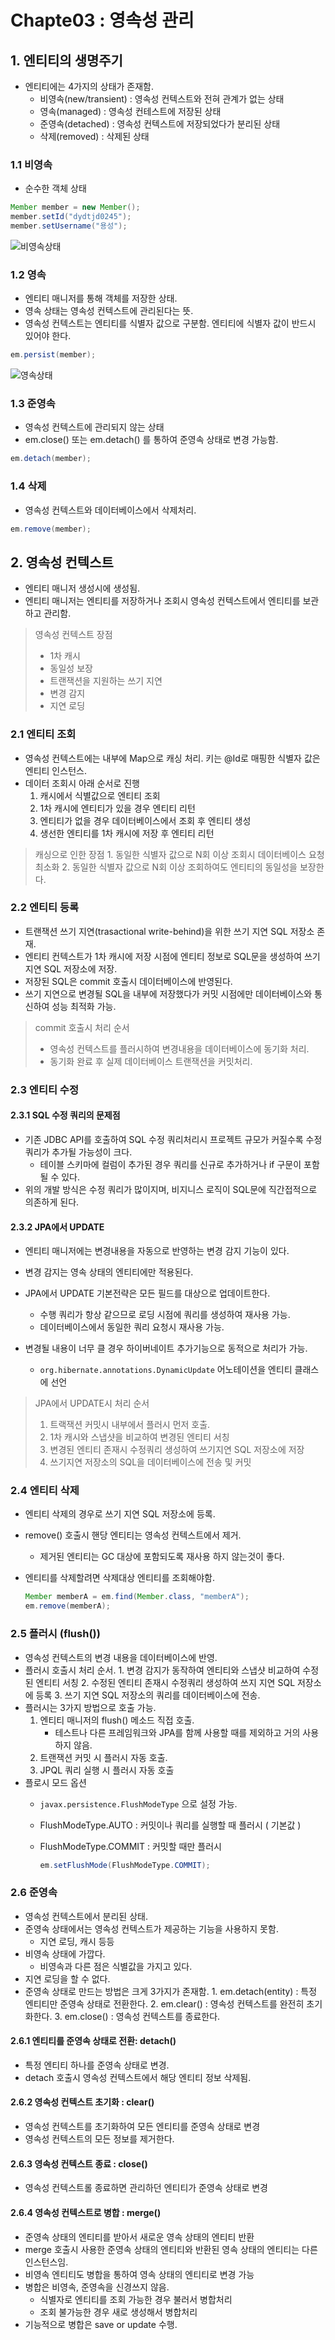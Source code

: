 # Chapte03 : 영속성 관리

## 1. 엔티티의 생명주기

* 엔티티에는 4가지의 상태가 존재함.
  * 비영속\(new/transient\) : 영속성 컨텍스트와 전혀 관계가 없는 상태
  * 영속\(managed\) : 영속성 컨테스트에 저장된 상태
  * 준영속\(detached\) : 영속성 컨텍스트에 저장되었다가 분리된 상태
  * 삭제\(removed\) : 삭제된 상태

### 1.1 비영속

* 순수한 객체 상태

```java
Member member = new Member();
member.setId("dydtjd0245");
member.setUsername("용성");
```

![&#xBE44;&#xC601;&#xC18D;&#xC0C1;&#xD0DC;](./img/비영속.png)

### 1.2 영속

* 엔티티 매니저를 통해 객체를 저장한 상태.
* 영속 상태는 영속성 컨텍스트에 관리된다는 뜻.
* 영속성 컨텍스트는 엔티티를 식별자 값으로 구분함. 엔티티에 식별자 값이 반드시 있어야 한다.

```java
em.persist(member);
```

![&#xC601;&#xC18D;&#xC0C1;&#xD0DC;](./img/영속.png)

### 1.3 준영속

* 영속성 컨텍스트에 관리되지 않는 상태
* em.close\(\) 또는 em.detach\(\) 를 통하여 준영속 상태로 변경 가능함.

```java
em.detach(member);
```

### 1.4 삭제

* 영속성 컨텍스트와 데이터베이스에서 삭제처리.

```java
em.remove(member);
```

## 2. 영속성 컨텍스트

* 엔티티 매니저 생성시에 생성됨.
* 엔티티 매니저는 엔티티를 저장하거나 조회시 영속성 컨텍스트에서 엔티티를 보관하고 관리함.

> 영속성 컨텍스트 장점
>
> * 1차 캐시
> * 동일성 보장
> * 트랜잭션을 지원하는 쓰기 지연
> * 변경 감지
> * 지연 로딩

### 2.1 엔티티 조회

* 영속성 컨텍스트에는 내부에 Map으로 캐싱 처리. 키는 @Id로 매핑한 식별자 값은 엔티티 인스턴스.
* 데이터 조회시 아래 순서로 진행
  1. 캐시에서 식별값으로 엔티티 조회
  2. 1차 캐시에 엔티티가 있을 경우 엔티티 리턴
  3. 엔티티가 없을 경우 데이터베이스에서 조회 후 엔티티 생성
  4. 생선한 엔티티를 1차 캐시에 저장 후 엔티티 리턴

> 캐싱으로 인한 장점 1. 동일한 식별자 값으로 N회 이상 조회시 데이터베이스 요청 최소화 2. 동일한 식별자 값으로 N회 이상 조회하여도 엔티티의 동일성을 보장한다.

### 2.2 엔티티 등록

* 트랜잭션 쓰기 지연\(trasactional write-behind\)을 위한 쓰기 지연 SQL 저장소 존재.
* 엔티티 컨텍스트가 1차 캐시에 저장 시점에 엔티티 정보로 SQL문을 생성하여 쓰기 지연 SQL 저장소에 저장.
* 저장된 SQL은 commit 호출시 데이터베이스에 반영된다.
* 쓰기 지연으로 변경될 SQL을 내부에 저장했다가 커밋 시점에만 데이터베이스와 통신하여 성능 최적화 가능.

> commit 호출시 처리 순서 
>
> * 영속성 컨텍스트를 플러시하여 변경내용을 데이터베이스에 동기화 처리. 
> * 동기화 완료 후 실제 데이터베이스 트랜잭션을 커밋처리.

### 2.3 엔티티 수정

#### 2.3.1 SQL 수정 쿼리의 문제점

* 기존 JDBC API를 호출하여 SQL 수정 쿼리처리시 프로젝트 규모가 커질수록 수정 쿼리가 추가될 가능성이 크다.
  * 테이블 스키마에 컬럼이 추가된 경우 쿼리를 신규로 추가하거나 if 구문이 포함될 수 있다.
* 위의 개발 방식은 수정 쿼리가 많이지며, 비지니스 로직이 SQL문에 직간접적으로 의존하게 된다.

#### 2.3.2 JPA에서 UPDATE

* 엔티티 매니저에는 변경내용을 자동으로 반영하는 변경 감지 기능이 있다.
* 변경 감지는 영속 상태의 엔티티에만 적용된다.
* JPA에서 UPDATE 기본전략은 모든 필드를 대상으로 업데이트한다.
  * 수행 쿼리가 항상 같으므로 로딩 시점에 쿼리를 생성하여 재사용 가능.
  * 데이터베이스에서 동일한 쿼리 요청시 재사용 가능.
* 변경될 내용이 너무 클 경우 하이버네이트 추가기능으로 동적으로 처리가 가능.
  
  * `org.hibernate.annotations.DynamicUpdate` 어노테이션을 엔티티 클래스에 선언
  
    

> JPA에서 UPDATE시 처리 순서 
>
> 1. 트랙잭션 커밋시 내부에서 플러시 먼저 호출. 
> 2. 1차 캐시와 스냅샷을 비교하여 변경된 엔티티 서칭 
> 3. 변경된 엔티티 존재시 수정쿼리 생성하여 쓰기지연 SQL 저장소에 저장 
> 4. 쓰기지연 저장소의 SQL을 데이터베이스에 전송 및 커밋



### 2.4 엔티티 삭제

* 엔티티 삭제의 경우로 쓰기 지연 SQL 저장소에 등록.
* remove\(\) 호출시 핸당 엔티티는 영속성 컨텍스트에서 제거.
  
  * 제거된 엔티티는 GC 대상에 포함되도록 재사용 하지 않는것이 좋다.
* 엔티티를 삭제할려면 삭제대상 엔티티를 조회해야함.

  ```java
  Member memberA = em.find(Member.class, "memberA");
  em.remove(memberA);
  ```

### 2.5 플러시 \(flush\(\)\)

* 영속성 컨텍스트의 변경 내용을 데이터베이스에 반영.
* 플러시 호출시 처리 순서. 1. 변경 감지가 동작하여 엔티티와 스냅샷 비교하여 수정된 엔티티 서칭 2. 수정된 엔티티 존재시 수정쿼리 생성하여 쓰지 지연 SQL 저장소에 등록 3. 쓰기 지연 SQL 저장소의 쿼리를 데이터베이스에 전송.
* 플러시는 3가지 방법으로 호출 가능.
  1. 엔티티 매니저의 flush\(\) 메소드 직접 호출.
     * 테스트나 다른 프레임워크와 JPA를 함께 사용할 때를 제외하고 거의 사용하지 않음.
  2. 트랜잭션 커밋 시 플러시 자동 호출.
  3. JPQL 쿼리 실행 시 플러시 자동 호출
* 플로시 모드 옵션
  * `javax.persistence.FlushModeType` 으로 설정 가능.
  * FlushModeType.AUTO : 커밋이나 쿼리를 실행할 때 플러시 \( 기본값 \)
  * FlushModeType.COMMIT : 커밋할 때만 플러시

    ```java
    em.setFlushMode(FlushModeType.COMMIT);
    ```

### 2.6 준영속

* 영속성 컨텍스트에서 분리된 상태.
* 준영속 상태에서는 영속성 컨텍스트가 제공하는 기능을 사용하지 못함.
  * 지연 로딩, 캐시 등등
* 비영속 상태에 가깝다.
  * 비영속과 다른 점은 식별값을 가지고 있다.
* 지연 로딩을 할 수 없다.
* 준영속 상태로 만드는 방법은 크게 3가지가 존재함. 1. em.detach\(entity\) : 특정 엔티티만 준영속 상태로 전환한다. 2. em.clear\(\) : 영속성 컨텍스트를 완전히 초기화한다. 3. em.close\(\) : 영속성 컨텍스트를 종료한다.

#### 2.6.1 엔티티를 준영속 상태로 전환: detach\(\)

* 특정 엔티티 하나를 준영속 상태로 변경.
* detach 호출시 영속성 컨텍스트에서 해당 엔티티 정보 삭제됨.

#### 2.6.2 영속성 컨텍스트 초기화 : clear\(\)

* 영속성 컨텍스트를 초기화하여 모든 엔티티를 준영속 상태로 변경
* 영속성 컨텍스트의 모든 정보를 제거한다.

#### 2.6.3 영속성 컨텍스트 종료 : close\(\)

* 영속성 컨텍스트롤 종료하면 관리하던 엔티티가 준영속 상태로 변경

#### 2.6.4 영속성 컨텍스트로 병합 : merge\(\)

* 준영속 상태의 엔티티를 받아서 새로운 영속 상태의 엔티티 반환
* merge 호출시 사용한 준영속 상태의 엔티티와 반환된 영속 상태의 엔티티는 다른 인스턴스임.
* 비영속 엔티티도 병합을 통하여 영속 상태의 엔티티로 변경 가능
* 병합은 비영속, 준영속을 신경쓰지 않음.
  * 식별자로 엔티티를 조회 가능한 경우 불러서 병합처리
  * 조회 불가능한 경우 새로 생성해서 병합처리
* 기능적으로 병합은 save or update 수행.

